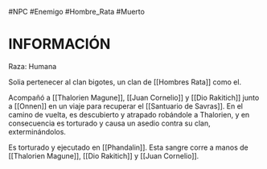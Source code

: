 #NPC #Enemigo #Hombre_Rata #Muerto 
# INFORMACIÓN
Raza: Humana

Solia pertenecer al clan bigotes, un clan de [[Hombres Rata]] como el.

Acompañó a [[Thalorien Magune]], [[Juan Cornelio]] y [[Dio Rakitich]] junto a [[Onnen]] en un viaje para recuperar el [[Santuario de Savras]]. En el camino de vuelta, es descubierto y atrapado robándole a Thalorien, y en consecuencia es torturado y causa un asedio contra su clan, exterminándolos.

Es torturado y ejecutado en [[Phandalin]]. Esta sangre corre a manos de [[Thalorien Magune]], [[Dio Rakitich]] y [[Juan Cornelio]].